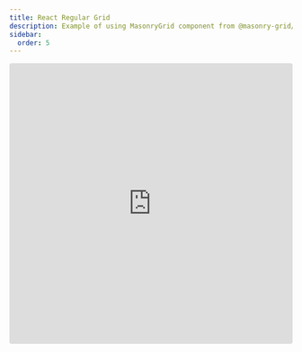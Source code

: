 ```yaml
---
title: React Regular Grid
description: Example of using MasonryGrid component from @masonry-grid/react
sidebar:
  order: 5
---
```


<iframe
  src="https://stackblitz.com/github/TrigenSoftware/masonry-grid/tree/main/examples/react-regular?embed=1&file=main.tsx&view=preview"
  style="width: 100%; height: 500px; border: 0; border-radius: 4px; overflow: hidden;"
  title="Masonry Grid - React Regular Example"
  allow="accelerometer; ambient-light-sensor; camera; encrypted-media; geolocation; gyroscope; hid; microphone; midi; payment; usb; vr; xr-spatial-tracking"
  sandbox="allow-forms allow-modals allow-popups allow-presentation allow-same-origin allow-scripts"
></iframe>
